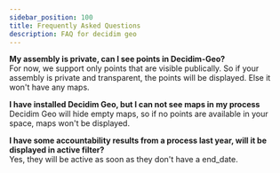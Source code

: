 ```yaml
---
sidebar_position: 100
title: Frequently Asked Questions
description: FAQ for decidim geo
---
```


**My assembly is private, can I see points in Decidim-Geo?**<br />
For now, we support only points that are visible publically. So if your assembly is private and transparent, the points will be displayed. 
Else it won't have any maps. 

**I have installed Decidim Geo, but I can not see maps in my process**<br />
Decidim Geo will hide empty maps, so if no points are available in your space, maps won't be displayed. 

**I have some accountability results from a process last year, will it be displayed in active filter?**<br />
Yes, they will be active as soon as they don't have a end_date.